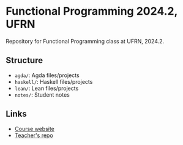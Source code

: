 # Functional Programming 2024.2, UFRN

Repository for Functional Programming class at UFRN, 2024.2.

## Structure

* `agda/`:    Agda files/projects
* `haskell/`: Haskell files/projects
* `lean/`:    Lean files/projects
* `notes/`:   Student notes

## Links

* [Course website][2024.2-fun-site]
* [Teacher's repo][2024.2-fun]

[2024.2-fun-site]: https://tsouanas.org/teaching/fun/2024.2/
[2024.2-fun]:      https://github.com/tsouanas/2024.2-fun
